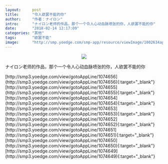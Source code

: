 ```yaml
---
layout:     post
title:      "令人欲罢不能的你"
author:     "作者：ナイロン"
intro:      "ナイロン老师的作品，那个一个令人心动血脉喷张的你，人欲罢不能的你"
date:       "2018-02-14 12:17:09"
categories: "其他"
tags:       "欲罢不能"
image:      "http://smp.yoedge.com/smp-app/resource/viewImage/1002634appline.png"
---
```

<div style="text-align: center">
<p><img src="http://smp.yoedge.com/smp-app/resource/viewImage/1002634appline.png"/></p>
</div>
<p class="post-meta">
<span>ナイロン老师的作品，那个一个令人心动血脉喷张的你，人欲罢不能的你</span>
</p>
[http://smp3.yoedge.com/view/gotoAppLine/1074656](http://smp3.yoedge.com/view/gotoAppLine/1074656){:target="_blank"}
[http://smp3.yoedge.com/view/gotoAppLine/1074655](http://smp3.yoedge.com/view/gotoAppLine/1074655){:target="_blank"}
[http://smp3.yoedge.com/view/gotoAppLine/1074654](http://smp3.yoedge.com/view/gotoAppLine/1074654){:target="_blank"}
[http://smp3.yoedge.com/view/gotoAppLine/1074653](http://smp3.yoedge.com/view/gotoAppLine/1074653){:target="_blank"}
[http://smp3.yoedge.com/view/gotoAppLine/1074652](http://smp3.yoedge.com/view/gotoAppLine/1074652){:target="_blank"}
[http://smp3.yoedge.com/view/gotoAppLine/1074651](http://smp3.yoedge.com/view/gotoAppLine/1074651){:target="_blank"}
[http://smp3.yoedge.com/view/gotoAppLine/1074650](http://smp3.yoedge.com/view/gotoAppLine/1074650){:target="_blank"}
[http://smp3.yoedge.com/view/gotoAppLine/1074649](http://smp3.yoedge.com/view/gotoAppLine/1074649){:target="_blank"}


